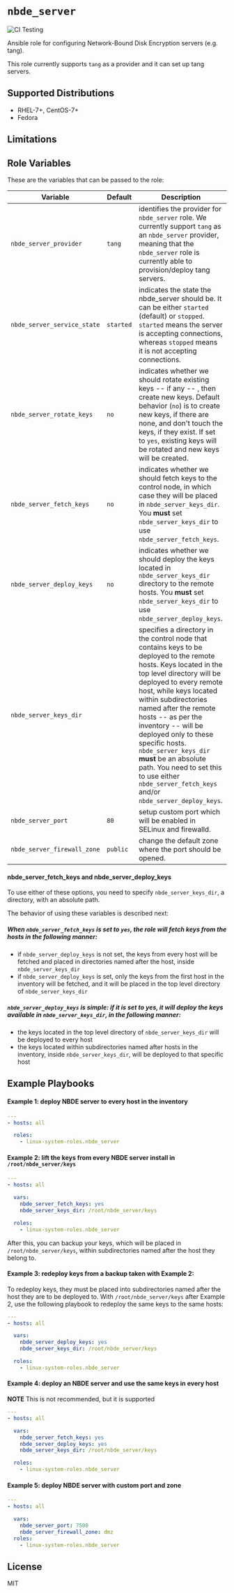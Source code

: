 `nbde_server`
======================
![CI Testing](https://github.com/linux-system-roles/nbde_server/workflows/tox/badge.svg)

Ansible role for configuring Network-Bound Disk Encryption servers (e.g. tang).

This role currently supports `tang` as a provider and it can set up tang servers.

Supported Distributions
-----------------------
* RHEL-7+, CentOS-7+
* Fedora

Limitations
-----------

Role Variables
--------------

These are the variables that can be passed to the role:

| **Variable** | **Default** | **Description** |
|----------|-------------|------|
| `nbde_server_provider` | `tang` | identifies the provider for `nbde_server` role. We currently support `tang` as an `nbde_server` provider, meaning that the `nbde_server` role is currently able to provision/deploy tang servers.
| `nbde_server_service_state` | `started` | indicates the state the nbde_server should be. It can be either `started` (default) or `stopped`. `started` means the server is accepting connections, whereas `stopped` means it is not accepting connections.
| `nbde_server_rotate_keys`| `no` | indicates whether we should rotate existing keys -- if any -- , then create new keys. Default behavior (`no`) is to create new keys, if there are none, and don't touch the keys, if they exist. If set to `yes`, existing keys will be rotated and new keys will be created.
|`nbde_server_fetch_keys`| `no` | indicates whether we should fetch keys to the control node, in which case they will be placed in `nbde_server_keys_dir`. You **must** set `nbde_server_keys_dir` to use `nbde_server_fetch_keys`.
|`nbde_server_deploy_keys`| `no` |indicates whether we should deploy the keys located in `nbde_server_keys_dir` directory to the remote hosts. You **must** set `nbde_server_keys_dir` to use `nbde_server_deploy_keys`.
|`nbde_server_keys_dir`| | specifies a directory in the control node that contains keys to be deployed to the remote hosts. Keys located in the top level directory will be deployed to every remote host, while keys located within subdirectories named after the remote hosts  -- as per the inventory -- will be deployed only to these specific hosts. `nbde_server_keys_dir` **must** be an absolute path. You need to set this to use either `nbde_server_fetch_keys` and/or `nbde_server_deploy_keys`.
|`nbde_server_port`|`80`| setup custom port which will be enabled in SELinux and firewalld.
|`nbde_server_firewall_zone`|`public`| change the default zone where the port should be opened.



#### nbde_server_fetch_keys and nbde_server_deploy_keys
To use either of these options, you need to specify `nbde_server_keys_dir`, a directory, with an absolute path.

The behavior of using these variables is described next:

#####  When `nbde_server_fetch_keys` is set to `yes`, the role will fetch keys from the hosts in the following manner:
- if `nbde_server_deploy_keys` is not set, the keys from every host will be fetched and placed in directories named after the host,
  inside `nbde_server_keys_dir`
- if `nbde_server_deploy_keys` is set, only the keys from the first host in the inventory will be fetched, and it will be placed in
  the top level directory of `nbde_server_keys_dir`


#####  `nbde_server_deploy_keys` is simple: if it is set to yes, it will deploy the keys available in `nbde_server_keys_dir`, in the following manner:
- the keys located in the top level directory of `nbde_server_keys_dir` will be deployed to every host
- the keys located within subdirectories named after hosts in the inventory, inside `nbde_server_keys_dir`, will be deployed to that
  specific host


Example Playbooks
-----------------

#### Example 1: deploy NBDE server to every host in the inventory
```yaml
---
- hosts: all

  roles:
    - linux-system-roles.nbde_server
```

#### Example 2: lift the keys from every NBDE server install in `/root/nbde_server/keys`
```yaml
---
- hosts: all

  vars:
    nbde_server_fetch_keys: yes
    nbde_server_keys_dir: /root/nbde_server/keys

  roles:
    - linux-system-roles.nbde_server
```

After this, you can backup your keys, which will be placed in `/root/nbde_server/keys`, within subdirectories named after the host they belong to.

#### Example 3: redeploy keys from a backup taken with Example 2:

To redeploy keys, they must be placed into subdirectories named after the host they are to be deployed to. With `/root/nbde_server/keys` after Example 2, use the following playbook to redeploy the same keys to the same hosts:

```yaml
---
- hosts: all

  vars:
    nbde_server_deploy_keys: yes
    nbde_server_keys_dir: /root/nbde_server/keys

  roles:
    - linux-system-roles.nbde_server
```

#### Example 4: deploy an NBDE server and use the same keys in every host
**NOTE** This is not recommended, but it is supported
```yaml
---
- hosts: all

  vars:
    nbde_server_fetch_keys: yes
    nbde_server_deploy_keys: yes
    nbde_server_keys_dir: /root/nbde_server/keys

  roles:
    - linux-system-roles.nbde_server
```

#### Example 5: deploy NBDE server with custom port and zone
```yaml
---
- hosts: all

  vars:
    nbde_server_port: 7500
    nbde_server_firewall_zone: dmz
  roles:
    - linux-system-roles.nbde_server
```

License
-------

MIT
